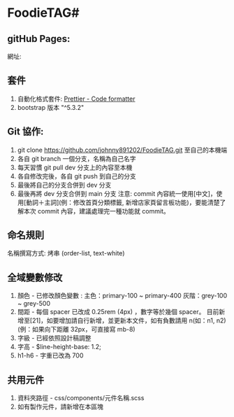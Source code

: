 # FoodieTAG#

## gitHub Pages:

網址:

## 套件

1. 自動化格式套件:
   [Prettier - Code formatter](https://marketplace.visualstudio.com/items?itemName=esbenp.prettier-vscode)
2. bootstrap 版本 "^5.3.2"

## Git 協作:

1. git clone https://github.com/johnny891202/FoodieTAG.git 至自己的本機端
2. 各自 git branch 一個分支，名稱為自己名字
3. 每天習慣 git pull dev 分支上的內容至本機
4. 各自修改完後，各自 git push 到自己的分支
5. 最後將自己的分支合併到 dev 分支
6. 最後再將 dev 分支合併到 main 分支
   注意: commit 內容統一使用[中文]，使用[動詞＋主詞](例：修改首頁分類標籤, 新增店家頁留言板功能)，要能清楚了解本次 commit 內容，建議處理完一種功能就 commit。

## 命名規則

名稱撰寫方式: 烤串 (order-list, text-white)

## 全域變數修改

1. 顏色 - 已修改顏色變數 :
   主色：primary-100 ~ primary-400
   灰階：grey-100 ~ grey-500
2. 間距 - 每個 spacer 已改成 0.25rem (4px) ，數字等於幾個 spacer。
   目前新增至[21]，如要增加請自行新增，並更新本文件，如有負數請用 n(如：n1, n2)
   (例：如果向下距離 32px，可直接寫 mb-8)
3. 字級 - 已經依照設計稿調整
4. 字高 - $line-height-base: 1.2;
5. h1-h6 - 字重已改為 700

## 共用元件

1. 資料夾路徑 - css/components/元件名稱.scss
2. 如有製作元件，請新增在本區塊
